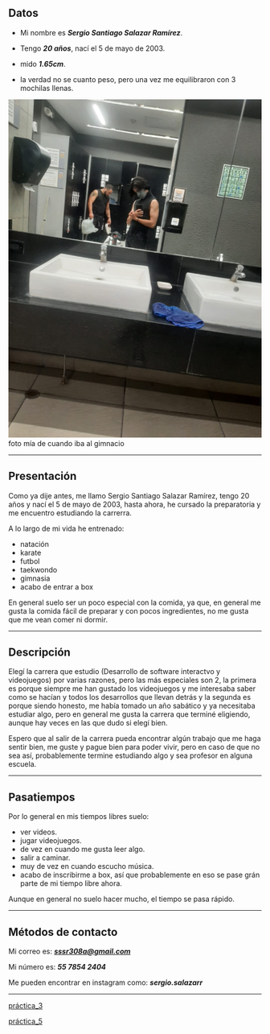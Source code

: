 ## Datos

- Mi nombre es _**Sergio Santiago Salazar Ramírez**_.

- Tengo _**20 años**_, nací el 5 de mayo de 2003.

- mido _**1.65cm**_.

- la verdad no se cuanto peso, pero una vez me equilibraron con 3 mochilas llenas.

![imagen](./img/yo.jpg)
foto mía de cuando iba al gimnacio 

---
## Presentación
Como ya dije antes, me llamo Sergio Santiago Salazar Ramírez, tengo 20 años y nací el 5 de mayo de 2003, hasta ahora, he cursado la preparatoria y me encuentro estudiando la carrerra.

A lo largo de mi vida he entrenado:
- natación
- karate
- futbol
- taekwondo
- gimnasia
- acabo de entrar a box

En general suelo ser un poco especial con la comida, ya que, en general me gusta la comida fácil de preparar y con pocos ingredientes, no me gusta que me vean comer ni dormir.

---
## Descripción

Elegí la carrera que estudio (Desarrollo de software interactvo y videojuegos) por varias razones, pero las más especiales son 2, la primera es porque siempre me han gustado los videojuegos y me interesaba saber como se hacían y todos los desarrollos que llevan detrás y la segunda es porque siendo honesto, me había tomado un año sabático y ya necesitaba estudiar algo, pero en general me gusta la carrera que terminé eligiendo, aunque hay veces en las que dudo si elegí bien.

Espero que al salir de la carrera pueda encontrar algún trabajo que me haga sentir bien, me guste y pague bien para poder vivir, pero en caso de que no sea así, probablemente termine estudiando algo y sea profesor en alguna escuela.

--- 
## Pasatiempos

Por lo general en mis tiempos libres suelo:
- ver videos.
- jugar videojuegos.
- de vez en cuando me gusta leer algo.
- salir a caminar.
- muy de vez en cuando escucho música.
- acabo de inscribirme a box, así que probablemente en eso se pase grán parte de mi tiempo libre ahora.

Aunque en general no suelo hacer mucho, el tiempo se pasa rápido.

---
## Métodos de contacto

Mi correo es: _**sssr308a@gmail.com**_

Mi número es: _**55 7854 2404**_

Me pueden encontrar en instagram como: _**sergio.salazarr**_

---
[práctica_3](https://github.com/sssrcv/practica3)

[práctica_5](/práctica%205.md)